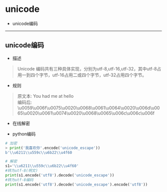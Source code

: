 
# unicode

* unicode编码

---

## unicode编码

* 描述
> Unicode 编码共有三种具体实现，分别为utf-8,utf-16,utf-32，其中utf-8占用一到四个字节，utf-16占用二或四个字节，utf-32占用四个字节。

* 规则
> 原文本: You had me at hello  
> 编码后: \u0059\u006f\u0075\u0020\u0068\u0061\u0064\u0020\u006d\u0065\u0020\u0061\u0074\u0020\u0068\u0065\u006c\u006c\u006f

* 在线解密


* python编码
```python
# 加密
> print('我喜欢你'.encode('unicode_escape'))
b'\\u6211\\u559c\\u6b22\\u4f60
```

```python
# 解密
s1='\\u6211\\u559c\\u6b22\\u4f60'
#转为utf-8(明文)
print(s1.encode('utf8').decode('unicode_escape'))
#转为utf-8编码
print(s1.encode('utf8').decode('unicode_escape').encode('utf8'))
```
